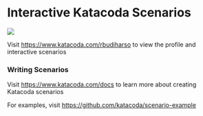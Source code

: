 # Interactive Katacoda Scenarios

[![](http://shields.katacoda.com/katacoda/rbudiharso/count.svg)](https://www.katacoda.com/rbudiharso "Get your profile on Katacoda.com")

Visit https://www.katacoda.com/rbudiharso to view the profile and interactive scenarios

### Writing Scenarios
Visit https://www.katacoda.com/docs to learn more about creating Katacoda scenarios

For examples, visit https://github.com/katacoda/scenario-example
